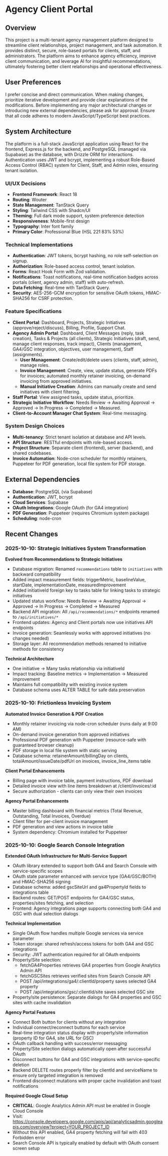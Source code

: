 # Agency Client Portal

## Overview

This project is a multi-tenant agency management platform designed to streamline client relationships, project management, and task automation. It provides distinct, secure, role-based portals for clients, staff, and administrators. The platform aims to enhance agency efficiency, improve client communication, and leverage AI for insightful recommendations, ultimately fostering better client relationships and operational effectiveness.

## User Preferences

I prefer concise and direct communication. When making changes, prioritize iterative development and provide clear explanations of the modifications. Before implementing any major architectural changes or introducing new external dependencies, please ask for approval. Ensure that all code adheres to modern JavaScript/TypeScript best practices.

## System Architecture

The platform is a full-stack JavaScript application using React for the frontend, Express.js for the backend, and PostgreSQL (managed via Supabase) as the database, with Drizzle ORM for interactions. Authentication uses JWT and bcrypt, implementing a robust Role-Based Access Control (RBAC) system for Client, Staff, and Admin roles, ensuring tenant isolation.

### UI/UX Decisions
- **Frontend Framework**: React 18
- **Routing**: Wouter
- **State Management**: TanStack Query
- **Styling**: Tailwind CSS with Shadcn/UI
- **Theming**: Full dark mode support, system preference detection
- **Responsiveness**: Mobile-first design
- **Typography**: Inter font family
- **Primary Color**: Professional Blue (HSL 221 83% 53%)

### Technical Implementations
- **Authentication**: JWT tokens, bcrypt hashing, no role self-selection on signup.
- **Authorization**: Role-based access control, tenant isolation.
- **Forms**: React Hook Form with Zod validation.
- **Notifications**: Toast notifications, real-time notification badges across portals (client, agency admin, staff) with auto-refresh.
- **Data Fetching**: Real-time with TanStack Query.
- **Security**: AES-256-GCM encryption for sensitive OAuth tokens, HMAC-SHA256 for CSRF protection.

### Feature Specifications
- **Client Portal**: Dashboard, Projects, Strategic Initiatives (approve/reject/discuss), Billing, Profile, Support Chat.
- **Agency Admin Portal**: Dashboard, Client Messages (reply, task creation), Tasks & Projects (all clients), Strategic Initiatives (draft, send, manage client responses, track impact), Clients (management, GA4/GSC integration, objectives, user management), Staff (assignments).
  - **User Management**: Create/edit/delete users (clients, staff, admin), manage roles.
  - **Invoice Management**: Create, view, update status, generate PDFs for invoices; automated monthly retainer invoicing, on-demand invoicing from approved initiatives.
  - **Manual Initiative Creation**: Admins can manually create and send initiatives with client filtering.
- **Staff Portal**: View assigned tasks, update status, prioritize.
- **Strategic Initiative Workflow**: Needs Review → Awaiting Approval → Approved → In Progress → Completed → Measured.
- **Client-to-Account Manager Chat System**: Real-time messaging.

### System Design Choices
- **Multi-tenancy**: Strict tenant isolation at database and API levels.
- **API Structure**: RESTful endpoints with role-based access.
- **Project Structure**: Separate client (frontend), server (backend), and shared codebases.
- **Invoice Automation**: Node-cron scheduler for monthly retainers, Puppeteer for PDF generation, local file system for PDF storage.

## External Dependencies

- **Database**: PostgreSQL (via Supabase)
- **Authentication**: JWT, bcrypt
- **Cloud Services**: Supabase
- **OAuth Integrations**: Google OAuth (for GA4 integration)
- **PDF Generation**: Puppeteer (requires Chromium system package)
- **Scheduling**: node-cron

## Recent Changes

### 2025-10-10: Strategic Initiatives System Transformation
**Evolved from Recommendations to Strategic Initiatives**
- Database migration: Renamed `recommendations` table to `initiatives` with backward compatibility
- Added impact measurement fields: triggerMetric, baselineValue, startDate, implementationDate, measuredImprovement
- Added initiativeId foreign key to tasks table for linking tasks to strategic initiatives
- Updated status workflow: Needs Review → Awaiting Approval → Approved → In Progress → Completed → Measured
- Backend API migration: All `/api/recommendations/*` endpoints renamed to `/api/initiatives/*`
- Frontend updates: Agency and Client portals now use initiatives API endpoints
- Invoice generation: Seamlessly works with approved initiatives (no changes needed)
- Storage layer: All recommendation methods renamed to initiative methods for consistency

**Technical Architecture**
- One initiative → Many tasks relationship via initiativeId
- Impact tracking: Baseline metrics → Implementation → Measured improvement
- Maintains full compatibility with existing invoice system
- Database schema uses ALTER TABLE for safe data preservation

### 2025-10-10: Frictionless Invoicing System
**Automated Invoice Generation & PDF Creation**
- Monthly retainer invoicing via node-cron scheduler (runs daily at 9:00 AM)
- On-demand invoice generation from approved initiatives
- Professional PDF generation with Puppeteer (resource-safe with guaranteed browser cleanup)
- PDF storage in local file system with static serving
- Database schema: retainerAmount/billingDay on clients, totalAmount/issueDate/pdfUrl on invoices, invoice_line_items table

**Client Portal Enhancements**
- Billing page with invoice table, payment instructions, PDF download
- Detailed invoice view with line items breakdown at /client/invoices/:id
- Secure authorization - clients can only view their own invoices

**Agency Portal Enhancements**
- Master billing dashboard with financial metrics (Total Revenue, Outstanding, Total Invoices, Overdue)
- Client filter for per-client invoice management
- PDF generation and view actions in invoice table
- System dependency: Chromium installed for Puppeteer

### 2025-10-10: Google Search Console Integration
**Extended OAuth Infrastructure for Multi-Service Support**
- OAuth library extended to support both GA4 and Search Console with service-specific scopes
- OAuth state parameter enhanced with service type (GA4/GSC/BOTH) and HMAC-SHA256 signing
- Database schema: added gscSiteUrl and ga4PropertyId fields to integrations table
- Backend routes: GET/POST endpoints for GA4/GSC status, properties/sites fetching, and selection
- Frontend: Agency integrations page supports connecting both GA4 and GSC with dual selection dialogs

**Technical Implementation**
- Single OAuth flow handles multiple Google services via service parameter
- Token storage: shared refresh/access tokens for both GA4 and GSC integrations
- Security: JWT authentication required for all OAuth endpoints
- Property/Site selection:
  - fetchGA4Properties retrieves GA4 properties from Google Analytics Admin API
  - fetchGSCSites retrieves verified sites from Search Console API
  - POST /api/integrations/ga4/:clientId/property saves selected GA4 property
  - POST /api/integrations/gsc/:clientId/site saves selected GSC site
- Property/site persistence: Separate dialogs for GA4 properties and GSC sites with cache invalidation

**Agency Portal Features**
- Connect Both button for clients without any integration
- Individual connect/reconnect buttons for each service
- Real-time integration status display with property/site information (property ID for GA4, site URL for GSC)
- OAuth callback handling with success/error messaging
- Property/Site selection dialogs automatically open after successful OAuth
- Disconnect buttons for GA4 and GSC integrations with service-specific deletion
- Backend DELETE routes properly filter by clientId and serviceName to ensure only targeted integration is removed
- Frontend disconnect mutations with proper cache invalidation and toast notifications

**Required Google Cloud Setup**
- **CRITICAL**: Google Analytics Admin API must be enabled in Google Cloud Console
- Visit: https://console.developers.google.com/apis/api/analyticsadmin.googleapis.com/overview?project=YOUR_PROJECT_ID
- Without this API enabled, GA4 property fetching will fail with 403 Forbidden error
- Search Console API is typically enabled by default with OAuth consent screen setup